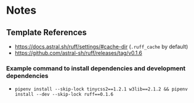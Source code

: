 # Notes

## Template References

- https://docs.astral.sh/ruff/settings/#cache-dir (`.ruff_cache` by default)
- https://github.com/astral-sh/ruff/releases/tag/v0.1.6

### Example command to install dependencies and development dependencies

- `pipenv install --skip-lock tinycss2==1.2.1 w3lib==2.1.2 && pipenv install --dev --skip-lock ruff==0.1.6`
